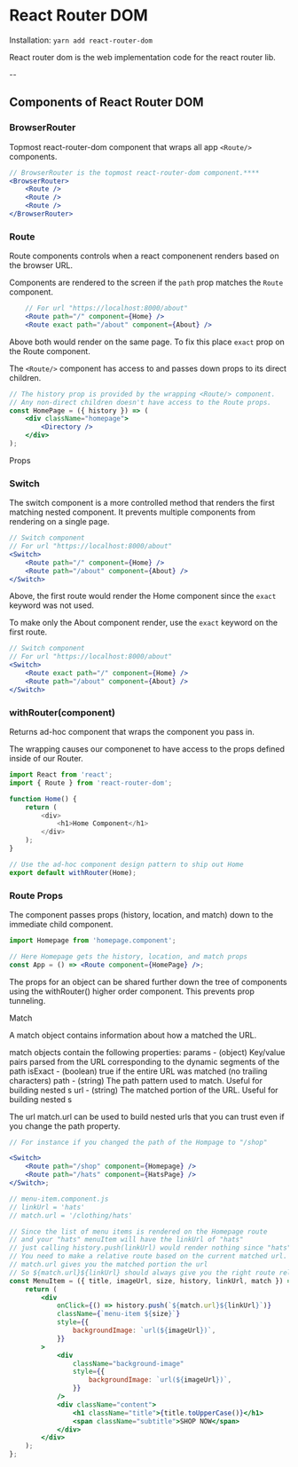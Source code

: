# React Router DOM

Installation: `yarn add react-router-dom`

React router dom is the web implementation code for the react router lib.

--

## Components of React Router DOM

### BrowserRouter

Topmost react-router-dom component that wraps all app `<Route/>` components.

```jsx
// BrowserRouter is the topmost react-router-dom component.****
<BrowserRouter>
    <Route />
    <Route />
    <Route />
</BrowserRouter>
```

### Route

Route components controls when a react componenent renders based on the browser URL.

Components are rendered to the screen if the `path` prop matches the `Route` component.

```jsx
    // For url "https://localhost:8000/about"
    <Route path="/" component={Home} />
    <Route exact path="/about" component={About} />
```

Above both would render on the same page. To fix this place `exact` prop on the Route component.

The `<Route/>` component has access to and passes down
props to its direct children.

```jsx
// The history prop is provided by the wrapping <Route/> component.
// Any non-direct children doesn't have access to the Route props.
const HomePage = ({ history }) => (
    <div className="homepage">
        <Directory />
    </div>
);
```

Props

### Switch

The switch component is a more controlled method that renders the first matching nested component. It prevents multiple components from rendering on a single page.

```jsx
// Switch component
// For url "https://localhost:8000/about"
<Switch>
    <Route path="/" component={Home} />
    <Route path="/about" component={About} />
</Switch>
```

Above, the first route would render the Home component since the `exact` keyword was not used.

To make only the About component render, use the `exact` keyword on the first route.

```jsx
// Switch component
// For url "https://localhost:8000/about"
<Switch>
    <Route exact path="/" component={Home} />
    <Route path="/about" component={About} />
</Switch>
```

### withRouter(component)

Returns ad-hoc component that wraps the component you pass in.

The wrapping causes our componenet to have access to the props defined inside of our Router.

```js
import React from 'react';
import { Route } from 'react-router-dom';

function Home() {
    return (
        <div>
            <h1>Home Component</h1>
        </div>
    );
}

// Use the ad-hoc component design pattern to ship out Home
export default withRouter(Home);
```

### Route Props

The <Route/> component passes props (history, location, and match) down to the immediate child component.

```jsx
import Homepage from 'homepage.component';

// Here Homepage gets the history, location, and match props
const App = () => <Route component={HomePage} />;
```

The props for an object can be shared further down the tree of components using the withRouter() higher order component. This prevents prop tunneling.

Match

A match object contains information about how a <Route path> matched the URL.

match objects contain the following properties:
params - (object) Key/value pairs parsed from the URL corresponding to the dynamic segments of the path
isExact - (boolean) true if the entire URL was matched (no trailing characters)
path - (string) The path pattern used to match. Useful for building nested <Route>s
url - (string) The matched portion of the URL. Useful for building nested <Link>s

The url match.url can be used to build nested urls that you can trust even if you change the <Route/> path property.

```jsx
// For instance if you changed the path of the Hompage to "/shop"

<Switch>
    <Route path="/shop" component={Homepage} />
    <Route path="/hats" component={HatsPage} />
</Switch>;

// menu-item.component.js
// linkUrl = 'hats'
// match.url = '/clothing/hats'

// Since the list of menu items is rendered on the Homepage route
// and your "hats" menuItem will have the linkUrl of "hats"
// just calling history.push(linkUrl) would render nothing since "hats" is not a valid route.
// You need to make a relative route based on the current matched url.
// match.url gives you the matched portion the url
// So ${match.url}${linkUrl} should always give you the right route relative to the <Route> path.
const MenuItem = ({ title, imageUrl, size, history, linkUrl, match }) => {
    return (
        <div
            onClick={() => history.push(`${match.url}${linkUrl}`)}
            className={`menu-item ${size}`}
            style={{
                backgroundImage: `url(${imageUrl})`,
            }}
        >
            <div
                className="background-image"
                style={{
                    backgroundImage: `url(${imageUrl})`,
                }}
            />
            <div className="content">
                <h1 className="title">{title.toUpperCase()}</h1>
                <span className="subtitle">SHOP NOW</span>
            </div>
        </div>
    );
};
```
